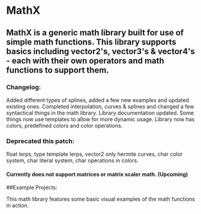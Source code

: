 # MathX

## MathX is a generic math library built for use of simple math functions. This library supports basics including vector2's, vector3's & vector4's - each with their own operators and math functions to support them.

### Changelog:

Added different types of splines, added a few new examples and updated existing ones. Completed interpolation, curves & splines and changed a few syntactical things in the math library. Library documentation updated. Some things now use templates to allow for more dynamic usage. Library now has colors, predefined colors and color operations.

### Deprecated this patch:
float lerps, 
type template lerps, 
vector2 only hermite curves, 
char color system, 
char literal system, 
char operations in colors.

#### Currently does not support matrices or matrix scaler math. (Upcoming)


##Example Projects:

This math library features some basic visual examples of the math functions in action.